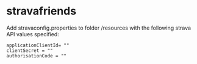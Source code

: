 # stravafriends

Add stravaconfig.properties to folder /resources with the following strava API values specified:
	
~~~~
applicationClientId= ""
clientSecret = ""
authorisationCode = ""
~~~~
